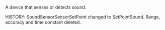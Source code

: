 A device that senses or detects sound.

<!-- end of short definition -->
 HISTORY: SoundSensorSensorSetPoint changed to SetPointSound. Range, accuracy and time constant deleted.
